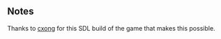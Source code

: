 ## Notes

Thanks to [cxong](https://github.com/cxong/cdogs-sdl) for this SDL build of the game that makes this possible.

